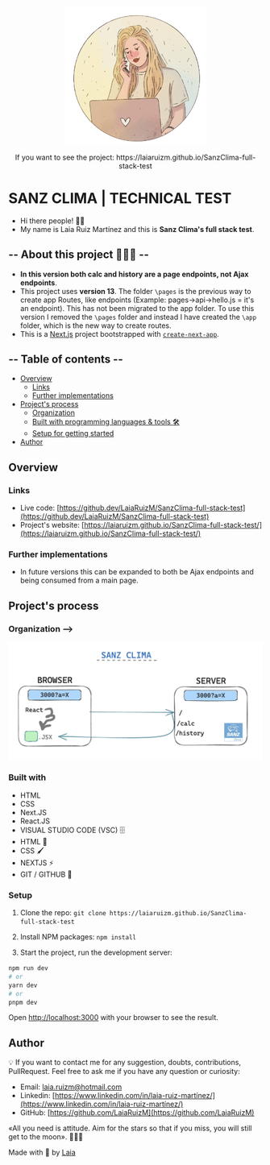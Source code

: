 <p align="center" style="margin-center:8%">
<img src="./images/LaiaRuiz.png" alt="Laia" width="280"/>
</p>

<p align="center" style="margin-center:8%"> If you want to see the project: https://laiaruizm.github.io/SanzClima-full-stack-test
</p>

# SANZ CLIMA | TECHNICAL TEST

- Hi there people! 👋🏻
- My name is Laia Ruiz Martínez and this is **Sanz Clima's full stack test**.

## -- About this project 🙋🏼‍♀️ --

- **In this version both calc and history are a page endpoints, not Ajax endpoints**.
- This project uses **version 13**. The folder `\pages` is the previous way to create app Routes, like endpoints (Example: pages->api->hello.js = it's an endpoint). This has not been migrated to the app folder. To use this version I removed the `\pages` folder and instead I have created the `\app` folder, which is the new way to create routes.
- This is a [Next.js](https://nextjs.org/) project bootstrapped with [`create-next-app`](https://github.com/vercel/next.js/tree/canary/packages/create-next-app).

## -- Table of contents --

- [Overview](#overview)
  - [Links](#links)
  - [Further implementations](#further-implementations)
- [Project's process](#projects-process)
  - [Organization](#organization)
  - [Built with programming languages & tools 🛠️](#built-with)
  - [Setup for getting started](#setup)
- [Author](#author)

## Overview

### Links

- Live code: [https://github.dev/LaiaRuizM/SanzClima-full-stack-test](https://github.dev/LaiaRuizM/SanzClima-full-stack-test)
- Project's website: [https://laiaruizm.github.io/SanzClima-full-stack-test/](https://laiaruizm.github.io/SanzClima-full-stack-test/)

### Further implementations

- In future versions this can be expanded to both be Ajax endpoints and being consumed from a main page.

## Project's process

### Organization -->

<p align="center" style="margin-center:8%">
<img src="./images/organization.png" alt="Test organization ideas"/>
</p>

### Built with

- HTML
- CSS
- Next.JS
- React.JS
- VISUAL STUDIO CODE (VSC) 🗄️
- HTML 📌
- CSS 🖌️
- NEXTJS ⚡️
- GIT / GITHUB 📂

### Setup

1. Clone the repo:
   `git clone https://laiaruizm.github.io/SanzClima-full-stack-test`

1. Install NPM packages:
   `npm install`

1. Start the project, run the development server:

```bash
npm run dev
# or
yarn dev
# or
pnpm dev
```

Open [http://localhost:3000](http://localhost:3000) with your browser to see the result.

## Author

💡 If you want to contact me for any suggestion, doubts, contributions, PullRequest. Feel free to ask me if you have any question or curiosity:

- Email: [laia.ruizm@hotmail.com](laia.ruizm@hotmail.com)
- Linkedin: [https://www.linkedin.com/in/laia-ruiz-martínez/](https://www.linkedin.com/in/laia-ruiz-martínez/)
- GitHub: [https://github.com/LaiaRuizM](https://github.com/LaiaRuizM)

«All you need is attitude. Aim for the stars so that if you miss, you will still get to the moon». 🙋🏼‍♀️

Made with 💙 by [Laia](https://github.com/LaiaRuizM)

